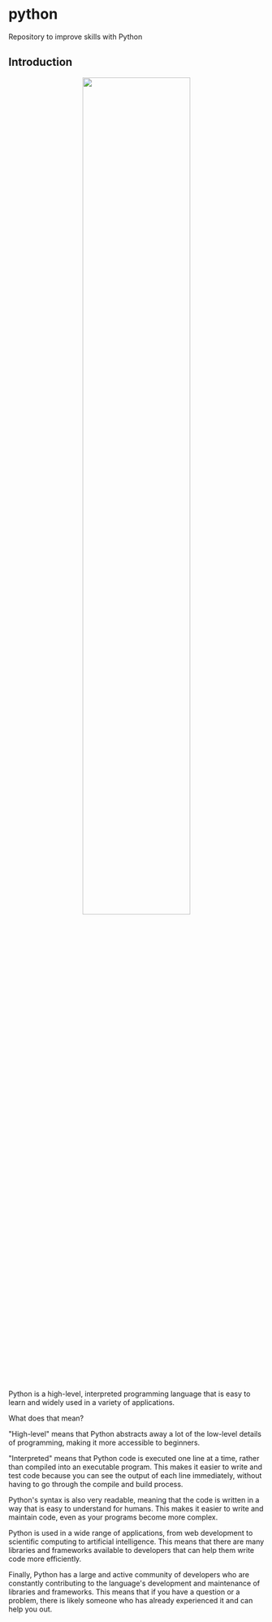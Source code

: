 # python
Repository to improve skills with Python

## Introduction

<div align="center"><img  width="65%" src="https://upload.wikimedia.org/wikipedia/commons/thumb/f/f8/Python_logo_and_wordmark.svg/1280px-Python_logo_and_wordmark.svg.png" /></div>
<br/>
<br/>


Python is a high-level, interpreted programming language that is easy to learn and widely used in a variety of applications.

What does that mean?

"High-level" means that Python abstracts away a lot of the low-level details of programming, making it more accessible to beginners.

"Interpreted" means that Python code is executed one line at a time, rather than compiled into an executable program. This makes it easier to write and test code because you can see the output of each line immediately, without having to go through the compile and build process.

Python's syntax is also very readable, meaning that the code is written in a way that is easy to understand for humans. This makes it easier to write and maintain code, even as your programs become more complex.

Python is used in a wide range of applications, from web development to scientific computing to artificial intelligence. This means that there are many libraries and frameworks available to developers that can help them write code more efficiently.

Finally, Python has a large and active community of developers who are constantly contributing to the language's development and maintenance of libraries and frameworks. This means that if you have a question or a problem, there is likely someone who has already experienced it and can help you out.
